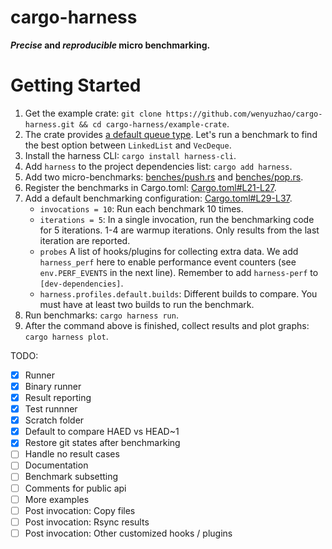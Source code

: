# cargo-harness

**_Precise_ and _reproducible_ micro benchmarking.**

# Getting Started

1. Get the example crate: `git clone https://github.com/wenyuzhao/cargo-harness.git && cd cargo-harness/example-crate`.
2. The crate provides [a default queue type](example-crate/src/lib.rs#L28-L32). Let's run a benchmark to find the best option between `LinkedList` and `VecDeque`.
3. Install the harness CLI: `cargo install harness-cli`.
4. Add `harness` to the project dependencies list: `cargo add harness`.
5. Add two micro-benchmarks: [benches/push.rs](example-crate/benches/push.rs) and [benches/pop.rs](example-crate/benches/pop.rs).
6. Register the benchmarks in Cargo.toml: [Cargo.toml#L21-L27](example-crate/Cargo.toml#L21-L27).
7. Add a default benchmarking configuration: [Cargo.toml#L29-L37](example-crate/Cargo.toml#L29-L37).
   - `invocations = 10`: Run each benchmark 10 times.
   - `iterations = 5`: In a single invocation, run the benchmarking code for 5 iterations. 1-4 are warmup iterations. Only results from the last iteration are reported.
   - `probes` A list of hooks/plugins for collecting extra data. We add `harness_perf` here to enable performance event counters (see `env.PERF_EVENTS` in the next line). Remember to add `harness-perf` to `[dev-dependencies]`.
   - `harness.profiles.default.builds`: Different builds to compare. You must have at least two builds to run the benchmark.
8. Run benchmarks: `cargo harness run`.
9. After the command above is finished, collect results and plot graphs: `cargo harness plot`.

TODO:

- [x] Runner
- [x] Binary runner
- [x] Result reporting
- [x] Test runnner
- [x] Scratch folder
- [x] Default to compare HAED vs HEAD~1
- [x] Restore git states after benchmarking
- [ ] Handle no result cases
- [ ] Documentation
- [ ] Benchmark subsetting
- [ ] Comments for public api
- [ ] More examples
- [ ] Post invocation: Copy files
- [ ] Post invocation: Rsync results
- [ ] Post invocation: Other customized hooks / plugins
